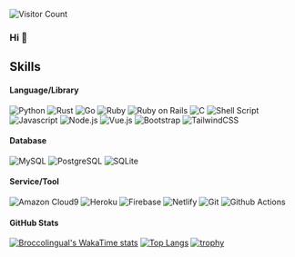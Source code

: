 ![Visitor Count](https://komarev.com/ghpvc/?username=broccolingual&style=flat-square&color=orange)

### Hi 👋

## Skills

#### Language/Library

<p>
<img alt="Python" src="https://img.shields.io/badge/-Python-3776AB.svg?logo=python&style=flat-square&logoColor=white">
<img alt="Rust" src="https://img.shields.io/badge/Rust-000000?logo=rust&logoColor=white">
<img alt="Go" src="https://img.shields.io/badge/-Go-007d9c.svg?logo=go&style=flat-square&logoColor=white">
<img alt="Ruby" src="https://img.shields.io/badge/Ruby-CC342D?style=flat-square&logo=ruby&logoColor=white" />
<img alt="Ruby on Rails" src="https://img.shields.io/badge/Ruby_on_Rails-CC0000?style=flat-square&logo=ruby-on-rails&logoColor=white" />
<img alt="C" src="https://img.shields.io/badge/-C-A8B9CC.svg?logo=c&style=flat-square&logoColor=black">
<img alt="Shell Script" src="https://img.shields.io/badge/Shell_Script-121011?style=flat-square&logo=gnu-bash&logoColor=white" />
<img alt="Javascript" src="https://img.shields.io/badge/Javascript-F7DF1E.svg?logo=javascript&style=flat-square&logoColor=black">
<img alt="Node.js" src="https://img.shields.io/badge/Node.js-43853D?style=flat-square&logo=node.js&logoColor=white">
<img alt="Vue.js" src="https://img.shields.io/badge/-Vue.js-4FC08D?style=flat-square&logo=vue.js&logoColor=white" />
<img alt="Bootstrap" src="https://img.shields.io/badge/-Bootstrap-563D7C?style=flat-square&logo=bootstrap&logoColor=white" />
<img alt="TailwindCSS" src="https://img.shields.io/badge/tailwindcss-0F172A?style=flat-square&logo=tailwindcss&logoColor=white" />
</p>

#### Database

<p>
<img alt="MySQL" src="https://img.shields.io/badge/MySQL-00000F?style=flat-square&logo=mysql&logoColor=white" />
<img alt="PostgreSQL" src="https://img.shields.io/badge/PostgreSQL-316192?style=flat-square&logo=postgresql&logoColor=white" />
<img alt="SQLite" src="https://img.shields.io/badge/SQLite-07405E?style=flat-square&logo=sqlite&logoColor=white" />
</p>
  
#### Service/Tool

<p>
<img alt="Amazon Cloud9" src="https://img.shields.io/badge/Amazon_Cloud9-232F3E?style=flat-square&logo=amazon-aws&logoColor=white" />
<img alt="Heroku" src="https://img.shields.io/badge/-Heroku-430098?style=flat-square&logo=heroku&logoColor=white" />
<img alt="Firebase" src="https://img.shields.io/badge/-Firebase-FFCA28?style=flat-square&logo=firebase&logoColor=black" />
<img alt="Netlify" src="https://img.shields.io/badge/Netlify-00C7B7?style=flat-square&logo=netlify&logoColor=white" />
<img alt="Git" src="https://img.shields.io/badge/-Git-F05032?style=flat-square&logo=git&logoColor=white" />
<img alt="Github Actions" src="https://img.shields.io/badge/-Github_Actions-2088FF?style=flat-square&logo=github-actions&logoColor=white" />
</p>

#### GitHub Stats

[![Broccolingual's WakaTime stats](https://github-readme-stats.vercel.app/api/wakatime?username=broccolingual&layout=compact)](https://github.com/anuraghazra/github-readme-stats)
[![Top Langs](https://github-readme-stats.vercel.app/api/top-langs/?username=broccolingual&layout=compact)](https://github.com/anuraghazra/github-readme-stats)
[![trophy](https://github-profile-trophy.vercel.app/?username=broccolingual&theme=onedark)](https://github.com/ryo-ma/github-profile-trophy)

</a>
